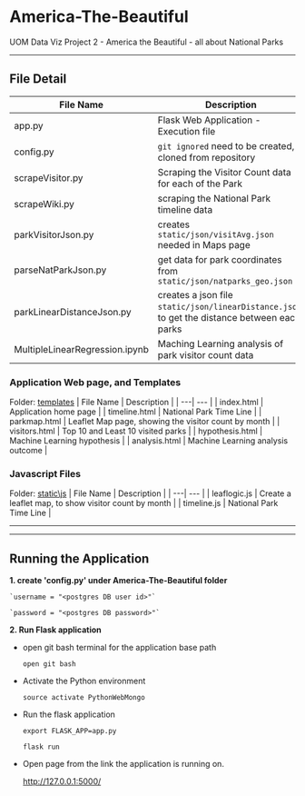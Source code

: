 # America-The-Beautiful
UOM Data Viz Project 2 - America the Beautiful - all about National Parks

---

## File Detail
| File Name | Description |
| ---| --- |
| app.py | Flask Web Application - Execution file |
| config.py | `git ignored` need to be created, if cloned from repository |
| scrapeVisitor.py | Scraping the Visitor Count data for each of the Park |
| scrapeWiki.py | scraping the National Park timeline data |
| parkVisitorJson.py | creates `static/json/visitAvg.json` needed in Maps page |
| parseNatParkJson.py | get data for park coordinates from `static/json/natparks_geo.json` |
| parkLinearDistanceJson.py | creates a json file `static/json/linearDistance.json`, to get the distance between each parks |
| MultipleLinearRegression.ipynb | Maching Learning analysis of park visitor count data |

### Application Web page, and Templates
Folder: [templates](templates)
| File Name | Description |
| ---| --- |
| index.html | Application home page |
| timeline.html | National Park Time Line |
| parkmap.html | Leaflet Map page, showing the visitor count by month |
| visitors.html | Top 10 and Least 10 visited parks |
| hypothesis.html | Machine Learning hypothesis |
| analysis.html | Machine Learning analysis outcome |


### Javascript Files
Folder: [static\js](static\js)
| File Name | Description |
| ---| --- |
| leaflogic.js | Create a leaflet map, to show visitor count by month |
| timeline.js | National Park Time Line |

---
---
## Running the Application
**1. create 'config.py' under America-The-Beautiful folder**

    `username = "<postgres DB user id>"`

    `password = "<postgres DB password>"`

**2. Run Flask application**

* open git bash terminal for the application base path

    `open git bash`

* Activate the Python environment

    `source activate PythonWebMongo`

* Run the flask application

    `export FLASK_APP=app.py`

    `flask run`

* Open page from the link the application is running on.

    http://127.0.0.1:5000/









